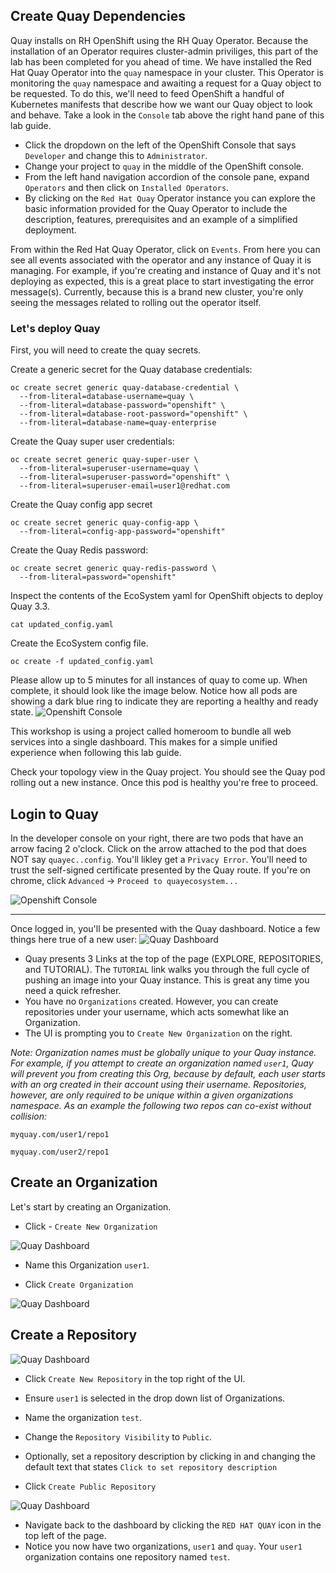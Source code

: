 ## Create Quay Dependencies


Quay installs on RH OpenShift using the RH Quay Operator. Because the installation of an Operator requires cluster-admin priviliges, this part of the lab has been completed for you ahead of time. We have installed the Red Hat Quay Operator into the `quay` namespace in your cluster. This Operator is monitoring the `quay` namespace and awaiting a request for a Quay object to be requested. To do this, we'll need to feed OpenShift a handful of Kubernetes manifests that describe how we want our Quay object to look and behave. Take a look in the `Console` tab above the right hand pane of this lab guide. 

- Click the dropdown on the left of the OpenShift Console that says `Developer` and change this to `Administrator`.
- Change your project to `quay` in the middle of the OpenShift console.
- From the left hand navigation accordion of the console pane, expand `Operators` and then click on `Installed Operators`.
- By clicking on the `Red Hat Quay` Operator instance you can explore the basic information provided for the Quay Operator to include the description, features, prerequisites and an example of a simplified deployment.

From within the Red Hat Quay Operator, click on `Events`. From here you can see all events associated with the operator and any instance of Quay it is managing. For example, if you're creating and instance of Quay and it's not deploying as expected, this is a great place to start investigating the error message(s). Currently, because this is a brand new cluster, you're only seeing the messages related to rolling out the operator itself.

### Let's deploy Quay

First, you will need to create the quay secrets.

Create a generic secret for the Quay database credentials:
```execute
oc create secret generic quay-database-credential \
  --from-literal=database-username=quay \
  --from-literal=database-password="openshift" \
  --from-literal=database-root-password="openshift" \
  --from-literal=database-name=quay-enterprise
```

Create the Quay super user credentials:
```execute
oc create secret generic quay-super-user \
  --from-literal=superuser-username=quay \
  --from-literal=superuser-password="openshift" \
  --from-literal=superuser-email=user1@redhat.com
```

Create the Quay config app secret
```execute
oc create secret generic quay-config-app \
  --from-literal=config-app-password="openshift"
```

Create the Quay Redis password:
```execute
oc create secret generic quay-redis-password \
  --from-literal=password="openshift"
```

Inspect the contents of the EcoSystem yaml for OpenShift objects to deploy Quay 3.3.
```execute
cat updated_config.yaml
```

Create the EcoSystem config file.

```execute
oc create -f updated_config.yaml
```

Please allow up to 5 minutes for all instances of quay to come up. When complete, it should look like the image below. Notice how all pods are showing a dark blue ring to indicate they are reporting a healthy and ready state.
![Openshift Console](images/Quay_topology.png)

This workshop is using a project called homeroom to bundle all web services into a single dashboard. This makes for a simple unified experience when following this lab guide. 

Check your topology view in the Quay project. You should see the Quay pod rolling out a new instance. Once this pod is healthy you're free to proceed.


## Login to Quay
In the developer console on your right, there are two pods that have an arrow facing 2 o'clock. Click on the arrow attached to the pod that does NOT say `quayec..config`. 
You'll likley get a `Privacy Error`. You'll need to trust the self-signed certificate presented by the Quay route. If you're on chrome, click `Advanced` -> `Proceed to quayecosystem...`

![Openshift Console](images/Quay_pod.png)


_______________________________________________________________________________________________________________

Once logged in, you'll be presented with the Quay dashboard. Notice a few things here true of a new user:
![Quay Dashboard](images/lab1-1.png)

* Quay presents 3 Links at the top of the page (EXPLORE, REPOSITORIES, and TUTORIAL). The `TUTORIAL` link walks you through the full cycle of pushing an image into your Quay instance. This is great any time you need a quick refresher.
* You have no `Organizations` created. However, you can create repositories under your username, which acts somewhat like an Organization.
* The UI is prompting you to `Create New Organization` on the right.

*Note: Organization names must be globally unique to your Quay instance. For example, if you attempt to create an organization named `user1`, Quay will prevent you from creating this Org, because by default, each user starts with an org created in their account using their username. Repositories, however, are only required to be unique within a given organizations namespace. As an example the following two repos can co-exist without collision:*

```
myquay.com/user1/repo1

myquay.com/user2/repo1
```

## Create an Organization
Let's start by creating an Organization.
* Click - `Create New Organization`

![Quay Dashboard](images/lab1-1.png)

* Name this Organization `user1`.


* Click `Create Organization`

![Quay Dashboard](images/lab1-3.png)



## Create a Repository
![Quay Dashboard](images/lab1-3.png)

* Click `Create New Repository` in the top right of the UI.

* Ensure `user1` is selected in the drop down list of Organizations.

* Name the organization `test`.

* Change the `Repository Visibility` to `Public`.

* Optionally, set a repository description by clicking in and changing the default text that states `Click to set repository description`

* Click `Create Public Repository`

![Quay Dashboard](images/lab1-4.png)

* Navigate back to the dashboard by clicking the `RED HAT QUAY` icon in the top left of the page.
* Notice you now have two organizations, `user1` and `quay`. Your `user1` organization contains one repository named `test`.
